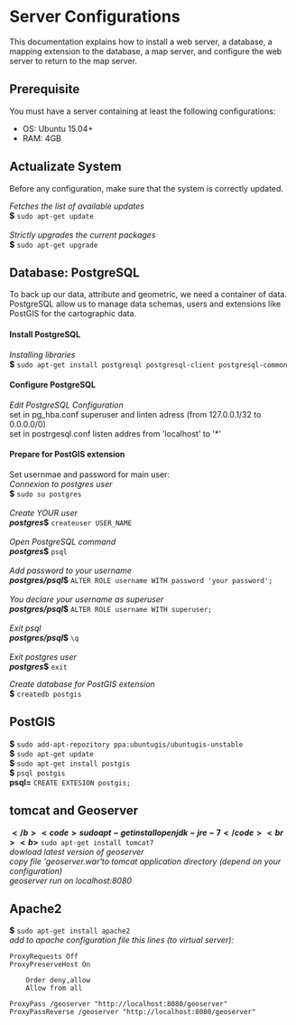 <h1>Server Configurations</h1>

<p>This documentation explains how to install a web server, a database, a mapping extension to the database, a map server, and configure the web server to return to the map server.</p>

<h2>Prerequisite</h2>

<p>You must have a server containing at least the following configurations:<ul>
	<li>OS: Ubuntu 15.04+</li>
	<li>RAM: 4GB</li>
</ul></p>

<h2>Actualizate System</h2>

<p>Before any configuration, make sure that the system is correctly updated.</p>
<i>Fetches the list of available updates</i><br>
<b>$</b> <code>sudo apt-get update</code><br><br>
<i>Strictly upgrades the current packages</i><br>
<b>$</b> <code>sudo apt-get upgrade</code>

<h2>Database: PostgreSQL</h2>

<p>To back up our data, attribute and geometric, we need a container of data. PostgreSQL allow us to manage data schemas, users and extensions like PostGIS for the cartographic data.</p>

<h4>Install PostgreSQL</h4>
<p><i>Installing libraries</i><br>
<b>$</b> <code>sudo apt-get install postgresql postgresql-client postgresql-common</code></p>

<h4>Configure PostgreSQL</h4>
<p><i>Edit PostgreSQL Configuration</i><br>
set in pg_hba.conf superuser and linten adress (from 127.0.0.1/32 to 0.0.0.0/0)<br>
set in postrgesql.conf listen addres from 'localhost' to '*'</p>

<h4>Prepare for PostGIS extension</h4>
<p>Set usernmae and password for main user:<br>
<i>Connexion to postgres user</i><br>
<b>$</b> <code>sudo su postgres</code><br><br>
<i>Create YOUR user</i><br>
<b><i>postgres</i>$</b> <code>createuser USER_NAME</code><br><br>
<i>Open PostgreSQL command</i><br>
<b><i>postgres</i>$</b> <code>psql</code><br><br>
<i>Add password to your username</i><br>
<b><i>postgres/psql</i>$</b> <code>ALTER ROLE username WITH password 'your password';</code><br><br>
<i>You declare your username as superuser</i><br>
<b><i>postgres/psql</i>$</b> <code>ALTER ROLE username WITH superuser;</code><br><br>
<i>Exit psql</i><br>
<b><i>postgres/psql</i>$</b> <code>\q</code><br><br>
<i>Exit postgres user</i><br>
<b><i>postgres</i>$</b> <code>exit</code><br>
</p>
<i>Create database for PostGIS extension</i><br>
<b>$</b> <code>createdb postgis</code><br>

<h2>PostGIS</h2>
<b>$</b> <code>sudo add-apt-repozitory ppa:ubuntugis/ubuntugis-unstable</code><br>
<b>$</b> <code>sudo apt-get update</code><br>
<b>$</b> <code>sudo apt-get install postgis</code><br>
<b>$</b> <code>psql postgis</code><br>
<b>psql=</b> <code>CREATE EXTESION postgis;</code><br>

<h2>tomcat and Geoserver</h2>

<b>$</b> <code>sudo apt-get install openjdk-jre-7</code><br>
<b>$</b> <code>sudo apt-get install tomcat7</code><br>
<i>dowload latest version of geoserver</i><br>
<i>copy file 'geoserver.war'to tomcat application directory (depend on your configuration)</i><br>
<i>geoserver run on localhost:8080</i><br>

<h2>Apache2</h2>
<b>$</b> <code>sudo apt-get install apache2</code><br>
<i>add to apache configuration file this lines (to virtual server):</i><br>
<code>
ProxyRequests Off
ProxyPreserveHost On
<Proxy *>
	Order deny,allow
	Allow from all
</Proxy>
ProxyPass /geoserver "http://localhost:8080/geoserver"
ProxyPassReverse /geoserver "http://localhost:8080/geoserver"
</code>
	


